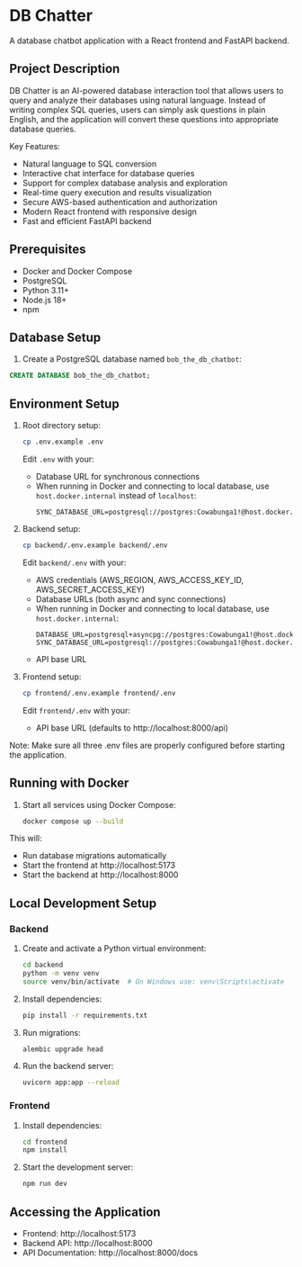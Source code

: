 # DB Chatter

A database chatbot application with a React frontend and FastAPI backend.

## Project Description

DB Chatter is an AI-powered database interaction tool that allows users to query and analyze their databases using natural language. Instead of writing complex SQL queries, users can simply ask questions in plain English, and the application will convert these questions into appropriate database queries.

Key Features:
- Natural language to SQL conversion
- Interactive chat interface for database queries
- Support for complex database analysis and exploration
- Real-time query execution and results visualization
- Secure AWS-based authentication and authorization
- Modern React frontend with responsive design
- Fast and efficient FastAPI backend

## Prerequisites

- Docker and Docker Compose
- PostgreSQL
- Python 3.11+
- Node.js 18+
- npm

## Database Setup

1. Create a PostgreSQL database named `bob_the_db_chatbot`:
```sql
CREATE DATABASE bob_the_db_chatbot;
```

## Environment Setup

1. Root directory setup:
   ```bash
   cp .env.example .env
   ```
   Edit `.env` with your:
   - Database URL for synchronous connections
   - When running in Docker and connecting to local database, use `host.docker.internal` instead of `localhost`:
     ```
     SYNC_DATABASE_URL=postgresql://postgres:Cowabunga1!@host.docker.internal:5432/bob_the_db_chatbot
     ```

2. Backend setup:
   ```bash
   cp backend/.env.example backend/.env
   ```
   Edit `backend/.env` with your:
   - AWS credentials (AWS_REGION, AWS_ACCESS_KEY_ID, AWS_SECRET_ACCESS_KEY)
   - Database URLs (both async and sync connections)
   - When running in Docker and connecting to local database, use `host.docker.internal`:
     ```
     DATABASE_URL=postgresql+asyncpg://postgres:Cowabunga1!@host.docker.internal/bob_the_db_chatbot
     SYNC_DATABASE_URL=postgresql://postgres:Cowabunga1!@host.docker.internal/bob_the_db_chatbot
     ```
   - API base URL

3. Frontend setup:
   ```bash
   cp frontend/.env.example frontend/.env
   ```
   Edit `frontend/.env` with your:
   - API base URL (defaults to http://localhost:8000/api)

Note: Make sure all three .env files are properly configured before starting the application.

## Running with Docker

1. Start all services using Docker Compose:
   ```bash
   docker compose up --build
   ```

This will:
- Run database migrations automatically
- Start the frontend at http://localhost:5173
- Start the backend at http://localhost:8000

## Local Development Setup

### Backend

1. Create and activate a Python virtual environment:
   ```bash
   cd backend
   python -m venv venv
   source venv/bin/activate  # On Windows use: venv\Scripts\activate
   ```

2. Install dependencies:
   ```bash
   pip install -r requirements.txt
   ```

3. Run migrations:
   ```bash
   alembic upgrade head
   ```

4. Run the backend server:
   ```bash
   uvicorn app:app --reload
   ```

### Frontend

1. Install dependencies:
   ```bash
   cd frontend
   npm install
   ```

2. Start the development server:
   ```bash
   npm run dev
   ```

## Accessing the Application

- Frontend: http://localhost:5173
- Backend API: http://localhost:8000
- API Documentation: http://localhost:8000/docs 